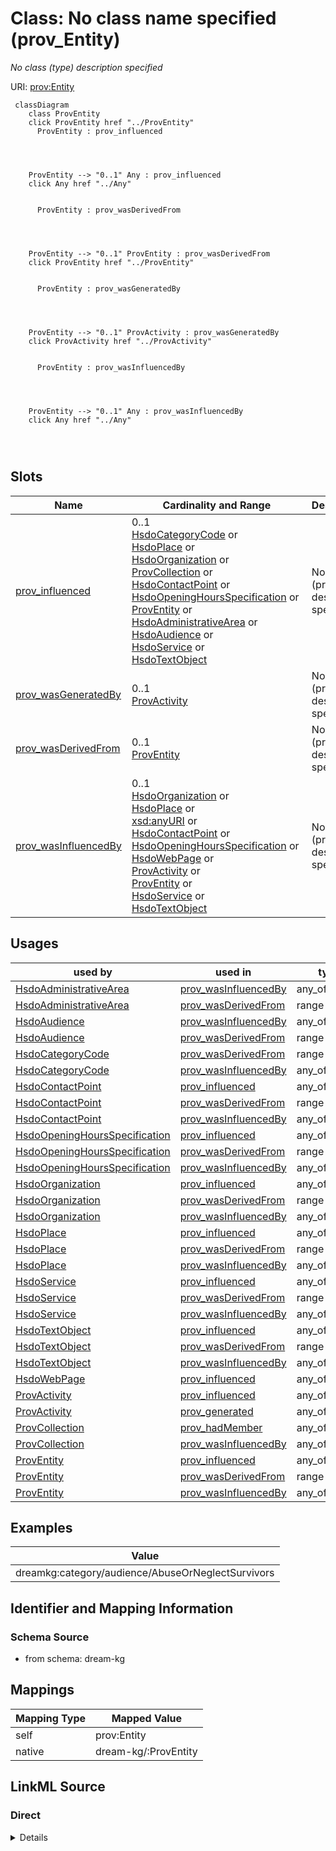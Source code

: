 

# Class: No class name specified (prov_Entity)


_No class (type) description specified_





URI: [prov:Entity](prov:Entity)






```mermaid
 classDiagram
    class ProvEntity
    click ProvEntity href "../ProvEntity"
      ProvEntity : prov_influenced
        
          
    
    
    ProvEntity --> "0..1" Any : prov_influenced
    click Any href "../Any"

        
      ProvEntity : prov_wasDerivedFrom
        
          
    
    
    ProvEntity --> "0..1" ProvEntity : prov_wasDerivedFrom
    click ProvEntity href "../ProvEntity"

        
      ProvEntity : prov_wasGeneratedBy
        
          
    
    
    ProvEntity --> "0..1" ProvActivity : prov_wasGeneratedBy
    click ProvActivity href "../ProvActivity"

        
      ProvEntity : prov_wasInfluencedBy
        
          
    
    
    ProvEntity --> "0..1" Any : prov_wasInfluencedBy
    click Any href "../Any"

        
      
```




<!-- no inheritance hierarchy -->


## Slots

| Name | Cardinality and Range | Description | Inheritance |
| ---  | --- | --- | --- |
| [prov_influenced](../slots/prov_influenced.md) | 0..1 <br/> [HsdoCategoryCode](../classes/HsdoCategoryCode.md)&nbsp;or&nbsp;<br />[HsdoPlace](../classes/HsdoPlace.md)&nbsp;or&nbsp;<br />[HsdoOrganization](../classes/HsdoOrganization.md)&nbsp;or&nbsp;<br />[ProvCollection](../classes/ProvCollection.md)&nbsp;or&nbsp;<br />[HsdoContactPoint](../classes/HsdoContactPoint.md)&nbsp;or&nbsp;<br />[HsdoOpeningHoursSpecification](../classes/HsdoOpeningHoursSpecification.md)&nbsp;or&nbsp;<br />[ProvEntity](../classes/ProvEntity.md)&nbsp;or&nbsp;<br />[HsdoAdministrativeArea](../classes/HsdoAdministrativeArea.md)&nbsp;or&nbsp;<br />[HsdoAudience](../classes/HsdoAudience.md)&nbsp;or&nbsp;<br />[HsdoService](../classes/HsdoService.md)&nbsp;or&nbsp;<br />[HsdoTextObject](../classes/HsdoTextObject.md) | No slot (predicate) description specified | direct |
| [prov_wasGeneratedBy](../slots/prov_wasGeneratedBy.md) | 0..1 <br/> [ProvActivity](../classes/ProvActivity.md) | No slot (predicate) description specified | direct |
| [prov_wasDerivedFrom](../slots/prov_wasDerivedFrom.md) | 0..1 <br/> [ProvEntity](../classes/ProvEntity.md) | No slot (predicate) description specified | direct |
| [prov_wasInfluencedBy](../slots/prov_wasInfluencedBy.md) | 0..1 <br/> [HsdoOrganization](../classes/HsdoOrganization.md)&nbsp;or&nbsp;<br />[HsdoPlace](../classes/HsdoPlace.md)&nbsp;or&nbsp;<br />[xsd:anyURI](xsd:anyURI)&nbsp;or&nbsp;<br />[HsdoContactPoint](../classes/HsdoContactPoint.md)&nbsp;or&nbsp;<br />[HsdoOpeningHoursSpecification](../classes/HsdoOpeningHoursSpecification.md)&nbsp;or&nbsp;<br />[HsdoWebPage](../classes/HsdoWebPage.md)&nbsp;or&nbsp;<br />[ProvActivity](../classes/ProvActivity.md)&nbsp;or&nbsp;<br />[ProvEntity](../classes/ProvEntity.md)&nbsp;or&nbsp;<br />[HsdoService](../classes/HsdoService.md)&nbsp;or&nbsp;<br />[HsdoTextObject](../classes/HsdoTextObject.md) | No slot (predicate) description specified | direct |





## Usages

| used by | used in | type | used |
| ---  | --- | --- | --- |
| [HsdoAdministrativeArea](../classes/HsdoAdministrativeArea.md) | [prov_wasInfluencedBy](../slots/prov_wasInfluencedBy.md) | any_of[range] | [ProvEntity](../classes/ProvEntity.md) |
| [HsdoAdministrativeArea](../classes/HsdoAdministrativeArea.md) | [prov_wasDerivedFrom](../slots/prov_wasDerivedFrom.md) | range | [ProvEntity](../classes/ProvEntity.md) |
| [HsdoAudience](../classes/HsdoAudience.md) | [prov_wasInfluencedBy](../slots/prov_wasInfluencedBy.md) | any_of[range] | [ProvEntity](../classes/ProvEntity.md) |
| [HsdoAudience](../classes/HsdoAudience.md) | [prov_wasDerivedFrom](../slots/prov_wasDerivedFrom.md) | range | [ProvEntity](../classes/ProvEntity.md) |
| [HsdoCategoryCode](../classes/HsdoCategoryCode.md) | [prov_wasDerivedFrom](../slots/prov_wasDerivedFrom.md) | range | [ProvEntity](../classes/ProvEntity.md) |
| [HsdoCategoryCode](../classes/HsdoCategoryCode.md) | [prov_wasInfluencedBy](../slots/prov_wasInfluencedBy.md) | any_of[range] | [ProvEntity](../classes/ProvEntity.md) |
| [HsdoContactPoint](../classes/HsdoContactPoint.md) | [prov_influenced](../slots/prov_influenced.md) | any_of[range] | [ProvEntity](../classes/ProvEntity.md) |
| [HsdoContactPoint](../classes/HsdoContactPoint.md) | [prov_wasDerivedFrom](../slots/prov_wasDerivedFrom.md) | range | [ProvEntity](../classes/ProvEntity.md) |
| [HsdoContactPoint](../classes/HsdoContactPoint.md) | [prov_wasInfluencedBy](../slots/prov_wasInfluencedBy.md) | any_of[range] | [ProvEntity](../classes/ProvEntity.md) |
| [HsdoOpeningHoursSpecification](../classes/HsdoOpeningHoursSpecification.md) | [prov_influenced](../slots/prov_influenced.md) | any_of[range] | [ProvEntity](../classes/ProvEntity.md) |
| [HsdoOpeningHoursSpecification](../classes/HsdoOpeningHoursSpecification.md) | [prov_wasDerivedFrom](../slots/prov_wasDerivedFrom.md) | range | [ProvEntity](../classes/ProvEntity.md) |
| [HsdoOpeningHoursSpecification](../classes/HsdoOpeningHoursSpecification.md) | [prov_wasInfluencedBy](../slots/prov_wasInfluencedBy.md) | any_of[range] | [ProvEntity](../classes/ProvEntity.md) |
| [HsdoOrganization](../classes/HsdoOrganization.md) | [prov_influenced](../slots/prov_influenced.md) | any_of[range] | [ProvEntity](../classes/ProvEntity.md) |
| [HsdoOrganization](../classes/HsdoOrganization.md) | [prov_wasDerivedFrom](../slots/prov_wasDerivedFrom.md) | range | [ProvEntity](../classes/ProvEntity.md) |
| [HsdoOrganization](../classes/HsdoOrganization.md) | [prov_wasInfluencedBy](../slots/prov_wasInfluencedBy.md) | any_of[range] | [ProvEntity](../classes/ProvEntity.md) |
| [HsdoPlace](../classes/HsdoPlace.md) | [prov_influenced](../slots/prov_influenced.md) | any_of[range] | [ProvEntity](../classes/ProvEntity.md) |
| [HsdoPlace](../classes/HsdoPlace.md) | [prov_wasDerivedFrom](../slots/prov_wasDerivedFrom.md) | range | [ProvEntity](../classes/ProvEntity.md) |
| [HsdoPlace](../classes/HsdoPlace.md) | [prov_wasInfluencedBy](../slots/prov_wasInfluencedBy.md) | any_of[range] | [ProvEntity](../classes/ProvEntity.md) |
| [HsdoService](../classes/HsdoService.md) | [prov_influenced](../slots/prov_influenced.md) | any_of[range] | [ProvEntity](../classes/ProvEntity.md) |
| [HsdoService](../classes/HsdoService.md) | [prov_wasDerivedFrom](../slots/prov_wasDerivedFrom.md) | range | [ProvEntity](../classes/ProvEntity.md) |
| [HsdoService](../classes/HsdoService.md) | [prov_wasInfluencedBy](../slots/prov_wasInfluencedBy.md) | any_of[range] | [ProvEntity](../classes/ProvEntity.md) |
| [HsdoTextObject](../classes/HsdoTextObject.md) | [prov_influenced](../slots/prov_influenced.md) | any_of[range] | [ProvEntity](../classes/ProvEntity.md) |
| [HsdoTextObject](../classes/HsdoTextObject.md) | [prov_wasDerivedFrom](../slots/prov_wasDerivedFrom.md) | range | [ProvEntity](../classes/ProvEntity.md) |
| [HsdoTextObject](../classes/HsdoTextObject.md) | [prov_wasInfluencedBy](../slots/prov_wasInfluencedBy.md) | any_of[range] | [ProvEntity](../classes/ProvEntity.md) |
| [HsdoWebPage](../classes/HsdoWebPage.md) | [prov_influenced](../slots/prov_influenced.md) | any_of[range] | [ProvEntity](../classes/ProvEntity.md) |
| [ProvActivity](../classes/ProvActivity.md) | [prov_influenced](../slots/prov_influenced.md) | any_of[range] | [ProvEntity](../classes/ProvEntity.md) |
| [ProvActivity](../classes/ProvActivity.md) | [prov_generated](../slots/prov_generated.md) | any_of[range] | [ProvEntity](../classes/ProvEntity.md) |
| [ProvCollection](../classes/ProvCollection.md) | [prov_hadMember](../slots/prov_hadMember.md) | any_of[range] | [ProvEntity](../classes/ProvEntity.md) |
| [ProvCollection](../classes/ProvCollection.md) | [prov_wasInfluencedBy](../slots/prov_wasInfluencedBy.md) | any_of[range] | [ProvEntity](../classes/ProvEntity.md) |
| [ProvEntity](../classes/ProvEntity.md) | [prov_influenced](../slots/prov_influenced.md) | any_of[range] | [ProvEntity](../classes/ProvEntity.md) |
| [ProvEntity](../classes/ProvEntity.md) | [prov_wasDerivedFrom](../slots/prov_wasDerivedFrom.md) | range | [ProvEntity](../classes/ProvEntity.md) |
| [ProvEntity](../classes/ProvEntity.md) | [prov_wasInfluencedBy](../slots/prov_wasInfluencedBy.md) | any_of[range] | [ProvEntity](../classes/ProvEntity.md) |







## Examples

| Value |
| --- |
| dreamkg:category/audience/AbuseOrNeglectSurvivors |


## Identifier and Mapping Information







### Schema Source


* from schema: dream-kg




## Mappings

| Mapping Type | Mapped Value |
| ---  | ---  |
| self | prov:Entity |
| native | dream-kg/:ProvEntity |







## LinkML Source

<!-- TODO: investigate https://stackoverflow.com/questions/37606292/how-to-create-tabbed-code-blocks-in-mkdocs-or-sphinx -->

### Direct

<details>
```yaml
name: prov_Entity
description: No class (type) description specified
title: No class name specified
notes:
- Class with 1586 occurrences.
examples:
- value: dreamkg:category/audience/AbuseOrNeglectSurvivors
from_schema: dream-kg
rank: 1000
slots:
- prov_influenced
- prov_wasGeneratedBy
- prov_wasDerivedFrom
- prov_wasInfluencedBy
class_uri: prov:Entity

```
</details>

### Induced

<details>
```yaml
name: prov_Entity
description: No class (type) description specified
title: No class name specified
notes:
- Class with 1586 occurrences.
examples:
- value: dreamkg:category/audience/AbuseOrNeglectSurvivors
from_schema: dream-kg
rank: 1000
attributes:
  prov_influenced:
    name: prov_influenced
    description: No slot (predicate) description specified
    comments:
    - 162 occurrences with subject type prov_Entity and object type hsdo_Audience.
    - 314 occurrences with subject type prov_Entity and object type hsdo_CategoryCode.
    - 174 occurrences with subject type prov_Entity and object type hsdo_Service.
    - 348 occurrences with subject type prov_Entity and object type prov_Entity.
    - 174 occurrences with subject type prov_Entity and object type hsdo_TextObject.
    - 1218 occurrences with subject type prov_Entity and object type hsdo_OpeningHoursSpecification.
    - 174 occurrences with subject type prov_Entity and object type hsdo_Place.
    - 174 occurrences with subject type prov_Entity and object type hsdo_ContactPoint.
    - 174 occurrences with subject type prov_Entity and object type hsdo_Organization.
    - 78 occurrences with subject type prov_Entity and object type hsdo_AdministrativeArea.
    - 243 occurrences with untyped subjects and object type http://schema.org/Audience.
    - 471 occurrences with untyped subjects and object type http://schema.org/CategoryCode.
    - 117 occurrences with untyped subjects and object type http://schema.org/AdministrativeArea.
    - 81 occurrences with subject type prov_Activity and object type hsdo_Audience.
    - 157 occurrences with subject type prov_Activity and object type hsdo_CategoryCode.
    - 87 occurrences with subject type prov_Activity and object type hsdo_Service.
    - 174 occurrences with subject type prov_Activity and object type prov_Entity.
    - 87 occurrences with subject type prov_Activity and object type hsdo_TextObject.
    - 609 occurrences with subject type prov_Activity and object type hsdo_OpeningHoursSpecification.
    - 87 occurrences with subject type prov_Activity and object type hsdo_Place.
    - 87 occurrences with subject type prov_Activity and object type hsdo_ContactPoint.
    - 87 occurrences with subject type prov_Activity and object type hsdo_Organization.
    - 39 occurrences with subject type prov_Activity and object type hsdo_AdministrativeArea.
    - 87 occurrences with subject type hsdo_Service and object type prov_Collection.
    - 174 occurrences with subject type prov_Entity and object type prov_Collection.
    - 87 occurrences with subject type hsdo_TextObject and object type prov_Collection.
    - 609 occurrences with subject type hsdo_OpeningHoursSpecification and object
      type prov_Collection.
    - 87 occurrences with subject type hsdo_Place and object type prov_Collection.
    - 87 occurrences with subject type hsdo_ContactPoint and object type prov_Collection.
    - 87 occurrences with subject type hsdo_Organization and object type prov_Collection.
    - 87 occurrences with subject type hsdo_WebPage and object type prov_Collection.
    - 87 occurrences with subject type hsdo_WebPage and object type hsdo_Service.
    - 174 occurrences with subject type hsdo_WebPage and object type prov_Entity.
    - 87 occurrences with subject type hsdo_WebPage and object type hsdo_TextObject.
    - 609 occurrences with subject type hsdo_WebPage and object type hsdo_OpeningHoursSpecification.
    - 87 occurrences with subject type hsdo_WebPage and object type hsdo_Place.
    - 87 occurrences with subject type hsdo_WebPage and object type hsdo_ContactPoint.
    - 87 occurrences with subject type hsdo_WebPage and object type hsdo_Organization.
    examples:
    - description: prov_Entity → hsdo_Audience
      object:
        example_object: dreamkg:category/audience/YoungAdults
        example_predicate: prov:influenced
        example_subject: dreamkg:file/IJCAI/mappings/ontology.obda
    - description: prov_Entity → hsdo_CategoryCode
      object:
        example_object: dreamkg:category/service/other/WeatherRelief
        example_predicate: prov:influenced
        example_subject: dreamkg:file/IJCAI/mappings/ontology.obda
    - description: prov_Entity → hsdo_Service
      object:
        example_object: dreamkg:service/6710596967858176
        example_predicate: prov:influenced
        example_subject: dreamkg:file/IJCAI/mappings/ontology.obda
    - description: prov_Entity → prov_Entity
      object:
        example_object: dreamkg:service/channel/P--6710596967858176
        example_predicate: prov:influenced
        example_subject: dreamkg:file/IJCAI/mappings/ontology.obda
    - description: prov_Entity → hsdo_TextObject
      object:
        example_object: dreamkg:service/desc/6710596967858176
        example_predicate: prov:influenced
        example_subject: dreamkg:file/IJCAI/mappings/ontology.obda
    - description: prov_Entity → hsdo_OpeningHoursSpecification
      object:
        example_object: dreamkg:service/hours/wednesday/6710596967858176
        example_predicate: prov:influenced
        example_subject: dreamkg:file/IJCAI/mappings/ontology.obda
    - description: prov_Entity → hsdo_Place
      object:
        example_object: dreamkg:service/location/6710596967858176
        example_predicate: prov:influenced
        example_subject: dreamkg:file/IJCAI/mappings/ontology.obda
    - description: prov_Entity → hsdo_ContactPoint
      object:
        example_object: dreamkg:service/phone/6710596967858176
        example_predicate: prov:influenced
        example_subject: dreamkg:file/IJCAI/mappings/ontology.obda
    - description: prov_Entity → hsdo_Organization
      object:
        example_object: dreamkg:service/provider/6710596967858176
        example_predicate: prov:influenced
        example_subject: dreamkg:file/IJCAI/mappings/ontology.obda
    - description: prov_Entity → hsdo_AdministrativeArea
      object:
        example_object: dreamkg:zip/19320
        example_predicate: prov:influenced
        example_subject: dreamkg:file/IJCAI/mappings/ontology.obda
    - description: None → hsdo_Audience
      object:
        example_object: dreamkg:category/audience/YoungAdults
        example_predicate: prov:influenced
        example_subject: dreamkg:file/AuntBertha/UpToDateVersions/Final_Temporary_Shelter_20240109.csv
    - description: None → hsdo_CategoryCode
      object:
        example_object: dreamkg:category/service/other/WeatherRelief
        example_predicate: prov:influenced
        example_subject: dreamkg:file/AuntBertha/UpToDateVersions/Final_Temporary_Shelter_20240109.csv
    - description: None → hsdo_AdministrativeArea
      object:
        example_object: dreamkg:zip/19320
        example_predicate: prov:influenced
        example_subject: dreamkg:file/AuntBertha/UpToDateVersions/Final_Temporary_Shelter_20240109.csv
    - description: prov_Activity → hsdo_Audience
      object:
        example_object: dreamkg:category/audience/YoungAdults
        example_predicate: prov:influenced
        example_subject: dreamkg:process/run/ontop-CM
    - description: prov_Activity → hsdo_CategoryCode
      object:
        example_object: dreamkg:category/service/other/WeatherRelief
        example_predicate: prov:influenced
        example_subject: dreamkg:process/run/ontop-CM
    - description: prov_Activity → hsdo_Service
      object:
        example_object: dreamkg:service/6710596967858176
        example_predicate: prov:influenced
        example_subject: dreamkg:process/run/ontop-CM
    - description: prov_Activity → prov_Entity
      object:
        example_object: dreamkg:service/channel/P--6710596967858176
        example_predicate: prov:influenced
        example_subject: dreamkg:process/run/ontop-CM
    - description: prov_Activity → hsdo_TextObject
      object:
        example_object: dreamkg:service/desc/6710596967858176
        example_predicate: prov:influenced
        example_subject: dreamkg:process/run/ontop-CM
    - description: prov_Activity → hsdo_OpeningHoursSpecification
      object:
        example_object: dreamkg:service/hours/wednesday/6710596967858176
        example_predicate: prov:influenced
        example_subject: dreamkg:process/run/ontop-CM
    - description: prov_Activity → hsdo_Place
      object:
        example_object: dreamkg:service/location/6710596967858176
        example_predicate: prov:influenced
        example_subject: dreamkg:process/run/ontop-CM
    - description: prov_Activity → hsdo_ContactPoint
      object:
        example_object: dreamkg:service/phone/6710596967858176
        example_predicate: prov:influenced
        example_subject: dreamkg:process/run/ontop-CM
    - description: prov_Activity → hsdo_Organization
      object:
        example_object: dreamkg:service/provider/6710596967858176
        example_predicate: prov:influenced
        example_subject: dreamkg:process/run/ontop-CM
    - description: prov_Activity → hsdo_AdministrativeArea
      object:
        example_object: dreamkg:zip/19320
        example_predicate: prov:influenced
        example_subject: dreamkg:process/run/ontop-CM
    - description: hsdo_Service → prov_Collection
      object:
        example_object: dreamkg:file/kg.ttl
        example_predicate: prov:influenced
        example_subject: dreamkg:service/6710596967858176
    - description: prov_Entity → prov_Collection
      object:
        example_object: dreamkg:file/kg.ttl
        example_predicate: prov:influenced
        example_subject: dreamkg:service/channel/P--6710596967858176
    - description: hsdo_TextObject → prov_Collection
      object:
        example_object: dreamkg:file/kg.ttl
        example_predicate: prov:influenced
        example_subject: dreamkg:service/desc/6710596967858176
    - description: hsdo_OpeningHoursSpecification → prov_Collection
      object:
        example_object: dreamkg:file/kg.ttl
        example_predicate: prov:influenced
        example_subject: dreamkg:service/hours/wednesday/6710596967858176
    - description: hsdo_Place → prov_Collection
      object:
        example_object: dreamkg:file/kg.ttl
        example_predicate: prov:influenced
        example_subject: dreamkg:service/location/6710596967858176
    - description: hsdo_ContactPoint → prov_Collection
      object:
        example_object: dreamkg:file/kg.ttl
        example_predicate: prov:influenced
        example_subject: dreamkg:service/phone/6710596967858176
    - description: hsdo_Organization → prov_Collection
      object:
        example_object: dreamkg:file/kg.ttl
        example_predicate: prov:influenced
        example_subject: dreamkg:service/provider/6710596967858176
    - description: hsdo_WebPage → prov_Collection
      object:
        example_object: dreamkg:outside/ab
        example_predicate: prov:influenced
        example_subject: https://www.auntbertha.com//youth-service%252C-inc--philadelphia-pa--youth-emergency-service-%2528yes%2529/5680777996009472
    - description: hsdo_WebPage → hsdo_Service
      object:
        example_object: dreamkg:service/5680777996009472
        example_predicate: prov:influenced
        example_subject: https://www.auntbertha.com//youth-service%252C-inc--philadelphia-pa--youth-emergency-service-%2528yes%2529/5680777996009472
    - description: hsdo_WebPage → prov_Entity
      object:
        example_object: dreamkg:service/channel/P--5680777996009472
        example_predicate: prov:influenced
        example_subject: https://www.auntbertha.com//youth-service%252C-inc--philadelphia-pa--youth-emergency-service-%2528yes%2529/5680777996009472
    - description: hsdo_WebPage → hsdo_TextObject
      object:
        example_object: dreamkg:service/desc/5680777996009472
        example_predicate: prov:influenced
        example_subject: https://www.auntbertha.com//youth-service%252C-inc--philadelphia-pa--youth-emergency-service-%2528yes%2529/5680777996009472
    - description: hsdo_WebPage → hsdo_OpeningHoursSpecification
      object:
        example_object: dreamkg:service/hours/wednesday/5680777996009472
        example_predicate: prov:influenced
        example_subject: https://www.auntbertha.com//youth-service%252C-inc--philadelphia-pa--youth-emergency-service-%2528yes%2529/5680777996009472
    - description: hsdo_WebPage → hsdo_Place
      object:
        example_object: dreamkg:service/location/5680777996009472
        example_predicate: prov:influenced
        example_subject: https://www.auntbertha.com//youth-service%252C-inc--philadelphia-pa--youth-emergency-service-%2528yes%2529/5680777996009472
    - description: hsdo_WebPage → hsdo_ContactPoint
      object:
        example_object: dreamkg:service/phone/5680777996009472
        example_predicate: prov:influenced
        example_subject: https://www.auntbertha.com//youth-service%252C-inc--philadelphia-pa--youth-emergency-service-%2528yes%2529/5680777996009472
    - description: hsdo_WebPage → hsdo_Organization
      object:
        example_object: dreamkg:service/provider/5680777996009472
        example_predicate: prov:influenced
        example_subject: https://www.auntbertha.com//youth-service%252C-inc--philadelphia-pa--youth-emergency-service-%2528yes%2529/5680777996009472
    from_schema: dream-kg
    rank: 1000
    slot_uri: prov:influenced
    alias: prov_influenced
    owner: prov_Entity
    domain_of:
    - hsdo_ContactPoint
    - hsdo_OpeningHoursSpecification
    - hsdo_Organization
    - hsdo_Place
    - hsdo_Service
    - hsdo_TextObject
    - hsdo_WebPage
    - prov_Activity
    - prov_Entity
    range: Any
    any_of:
    - range: hsdo_CategoryCode
    - range: hsdo_Place
    - range: hsdo_Organization
    - range: prov_Collection
    - range: hsdo_ContactPoint
    - range: hsdo_OpeningHoursSpecification
    - range: prov_Entity
    - range: hsdo_AdministrativeArea
    - range: hsdo_Audience
    - range: hsdo_Service
    - range: hsdo_TextObject
  prov_wasGeneratedBy:
    name: prov_wasGeneratedBy
    description: No slot (predicate) description specified
    comments:
    - 81 occurrences with subject type hsdo_Audience and object type prov_Activity.
    - 157 occurrences with subject type hsdo_CategoryCode and object type prov_Activity.
    - 87 occurrences with subject type hsdo_Service and object type prov_Activity.
    - 174 occurrences with subject type prov_Entity and object type prov_Activity.
    - 87 occurrences with subject type hsdo_TextObject and object type prov_Activity.
    - 609 occurrences with subject type hsdo_OpeningHoursSpecification and object
      type prov_Activity.
    - 87 occurrences with subject type hsdo_Place and object type prov_Activity.
    - 87 occurrences with subject type hsdo_ContactPoint and object type prov_Activity.
    - 87 occurrences with subject type hsdo_Organization and object type prov_Activity.
    - 39 occurrences with subject type hsdo_AdministrativeArea and object type prov_Activity.
    examples:
    - description: hsdo_Audience → prov_Activity
      object:
        example_object: dreamkg:process/run/ontop-CM
        example_predicate: prov:wasGeneratedBy
        example_subject: dreamkg:category/audience/YoungAdults
    - description: hsdo_CategoryCode → prov_Activity
      object:
        example_object: dreamkg:process/run/ontop-CM
        example_predicate: prov:wasGeneratedBy
        example_subject: dreamkg:category/service/other/WeatherRelief
    - description: hsdo_Service → prov_Activity
      object:
        example_object: dreamkg:process/run/ontop-CM
        example_predicate: prov:wasGeneratedBy
        example_subject: dreamkg:service/6710596967858176
    - description: prov_Entity → prov_Activity
      object:
        example_object: dreamkg:process/run/ontop-CM
        example_predicate: prov:wasGeneratedBy
        example_subject: dreamkg:service/channel/P--6710596967858176
    - description: hsdo_TextObject → prov_Activity
      object:
        example_object: dreamkg:process/run/ontop-CM
        example_predicate: prov:wasGeneratedBy
        example_subject: dreamkg:service/desc/6710596967858176
    - description: hsdo_OpeningHoursSpecification → prov_Activity
      object:
        example_object: dreamkg:process/run/ontop-CM
        example_predicate: prov:wasGeneratedBy
        example_subject: dreamkg:service/hours/wednesday/6710596967858176
    - description: hsdo_Place → prov_Activity
      object:
        example_object: dreamkg:process/run/ontop-CM
        example_predicate: prov:wasGeneratedBy
        example_subject: dreamkg:service/location/6710596967858176
    - description: hsdo_ContactPoint → prov_Activity
      object:
        example_object: dreamkg:process/run/ontop-CM
        example_predicate: prov:wasGeneratedBy
        example_subject: dreamkg:service/phone/6710596967858176
    - description: hsdo_Organization → prov_Activity
      object:
        example_object: dreamkg:process/run/ontop-CM
        example_predicate: prov:wasGeneratedBy
        example_subject: dreamkg:service/provider/6710596967858176
    - description: hsdo_AdministrativeArea → prov_Activity
      object:
        example_object: dreamkg:process/run/ontop-CM
        example_predicate: prov:wasGeneratedBy
        example_subject: dreamkg:zip/19320
    from_schema: dream-kg
    rank: 1000
    slot_uri: prov:wasGeneratedBy
    alias: prov_wasGeneratedBy
    owner: prov_Entity
    domain_of:
    - hsdo_AdministrativeArea
    - hsdo_Audience
    - hsdo_CategoryCode
    - hsdo_ContactPoint
    - hsdo_OpeningHoursSpecification
    - hsdo_Organization
    - hsdo_Place
    - hsdo_Service
    - hsdo_TextObject
    - prov_Entity
    range: prov_Activity
  prov_wasDerivedFrom:
    name: prov_wasDerivedFrom
    description: No slot (predicate) description specified
    comments:
    - 162 occurrences with subject type hsdo_Audience and object type prov_Entity.
    - 314 occurrences with subject type hsdo_CategoryCode and object type prov_Entity.
    - 174 occurrences with subject type hsdo_Service and object type prov_Entity.
    - 348 occurrences with subject type prov_Entity and object type prov_Entity.
    - 174 occurrences with subject type hsdo_TextObject and object type prov_Entity.
    - 1218 occurrences with subject type hsdo_OpeningHoursSpecification and object
      type prov_Entity.
    - 174 occurrences with subject type hsdo_Place and object type prov_Entity.
    - 174 occurrences with subject type hsdo_ContactPoint and object type prov_Entity.
    - 174 occurrences with subject type hsdo_Organization and object type prov_Entity.
    - 78 occurrences with subject type hsdo_AdministrativeArea and object type prov_Entity.
    examples:
    - description: hsdo_Audience → prov_Entity
      object:
        example_object: dreamkg:file/IJCAI/mappings/ontology.obda
        example_predicate: prov:wasDerivedFrom
        example_subject: dreamkg:category/audience/YoungAdults
    - description: hsdo_CategoryCode → prov_Entity
      object:
        example_object: dreamkg:file/IJCAI/mappings/ontology.obda
        example_predicate: prov:wasDerivedFrom
        example_subject: dreamkg:category/service/other/WeatherRelief
    - description: hsdo_Service → prov_Entity
      object:
        example_object: dreamkg:file/IJCAI/mappings/ontology.obda
        example_predicate: prov:wasDerivedFrom
        example_subject: dreamkg:service/6710596967858176
    - description: prov_Entity → prov_Entity
      object:
        example_object: dreamkg:file/IJCAI/mappings/ontology.obda
        example_predicate: prov:wasDerivedFrom
        example_subject: dreamkg:service/channel/P--6710596967858176
    - description: hsdo_TextObject → prov_Entity
      object:
        example_object: dreamkg:file/IJCAI/mappings/ontology.obda
        example_predicate: prov:wasDerivedFrom
        example_subject: dreamkg:service/desc/6710596967858176
    - description: hsdo_OpeningHoursSpecification → prov_Entity
      object:
        example_object: dreamkg:file/IJCAI/mappings/ontology.obda
        example_predicate: prov:wasDerivedFrom
        example_subject: dreamkg:service/hours/wednesday/6710596967858176
    - description: hsdo_Place → prov_Entity
      object:
        example_object: dreamkg:file/IJCAI/mappings/ontology.obda
        example_predicate: prov:wasDerivedFrom
        example_subject: dreamkg:service/location/6710596967858176
    - description: hsdo_ContactPoint → prov_Entity
      object:
        example_object: dreamkg:file/IJCAI/mappings/ontology.obda
        example_predicate: prov:wasDerivedFrom
        example_subject: dreamkg:service/phone/6710596967858176
    - description: hsdo_Organization → prov_Entity
      object:
        example_object: dreamkg:file/IJCAI/mappings/ontology.obda
        example_predicate: prov:wasDerivedFrom
        example_subject: dreamkg:service/provider/6710596967858176
    - description: hsdo_AdministrativeArea → prov_Entity
      object:
        example_object: dreamkg:file/IJCAI/mappings/ontology.obda
        example_predicate: prov:wasDerivedFrom
        example_subject: dreamkg:zip/19320
    from_schema: dream-kg
    rank: 1000
    slot_uri: prov:wasDerivedFrom
    alias: prov_wasDerivedFrom
    owner: prov_Entity
    domain_of:
    - hsdo_AdministrativeArea
    - hsdo_Audience
    - hsdo_CategoryCode
    - hsdo_ContactPoint
    - hsdo_OpeningHoursSpecification
    - hsdo_Organization
    - hsdo_Place
    - hsdo_Service
    - hsdo_TextObject
    - prov_Entity
    range: prov_Entity
  prov_wasInfluencedBy:
    name: prov_wasInfluencedBy
    description: No slot (predicate) description specified
    comments:
    - 162 occurrences with subject type hsdo_Audience and object type prov_Entity.
    - 243 occurrences with subject type hsdo_Audience and object type uri.
    - 81 occurrences with subject type hsdo_Audience and object type prov_Activity.
    - 314 occurrences with subject type hsdo_CategoryCode and object type prov_Entity.
    - 471 occurrences with subject type hsdo_CategoryCode and object type uri.
    - 157 occurrences with subject type hsdo_CategoryCode and object type prov_Activity.
    - 87 occurrences with subject type prov_Collection and object type hsdo_Service.
    - 174 occurrences with subject type prov_Collection and object type prov_Entity.
    - 87 occurrences with subject type prov_Collection and object type hsdo_TextObject.
    - 609 occurrences with subject type prov_Collection and object type hsdo_OpeningHoursSpecification.
    - 87 occurrences with subject type prov_Collection and object type hsdo_Place.
    - 87 occurrences with subject type prov_Collection and object type hsdo_ContactPoint.
    - 87 occurrences with subject type prov_Collection and object type hsdo_Organization.
    - 87 occurrences with subject type prov_Collection and object type hsdo_WebPage.
    - 174 occurrences with subject type hsdo_Service and object type prov_Entity.
    - 87 occurrences with subject type hsdo_Service and object type prov_Activity.
    - 87 occurrences with subject type hsdo_Service and object type hsdo_WebPage.
    - 348 occurrences with subject type prov_Entity and object type prov_Entity.
    - 174 occurrences with subject type prov_Entity and object type prov_Activity.
    - 174 occurrences with subject type prov_Entity and object type hsdo_WebPage.
    - 174 occurrences with subject type hsdo_TextObject and object type prov_Entity.
    - 87 occurrences with subject type hsdo_TextObject and object type prov_Activity.
    - 87 occurrences with subject type hsdo_TextObject and object type hsdo_WebPage.
    - 1218 occurrences with subject type hsdo_OpeningHoursSpecification and object
      type prov_Entity.
    - 609 occurrences with subject type hsdo_OpeningHoursSpecification and object
      type prov_Activity.
    - 609 occurrences with subject type hsdo_OpeningHoursSpecification and object
      type hsdo_WebPage.
    - 174 occurrences with subject type hsdo_Place and object type prov_Entity.
    - 87 occurrences with subject type hsdo_Place and object type prov_Activity.
    - 87 occurrences with subject type hsdo_Place and object type hsdo_WebPage.
    - 174 occurrences with subject type hsdo_ContactPoint and object type prov_Entity.
    - 87 occurrences with subject type hsdo_ContactPoint and object type prov_Activity.
    - 87 occurrences with subject type hsdo_ContactPoint and object type hsdo_WebPage.
    - 174 occurrences with subject type hsdo_Organization and object type prov_Entity.
    - 87 occurrences with subject type hsdo_Organization and object type prov_Activity.
    - 87 occurrences with subject type hsdo_Organization and object type hsdo_WebPage.
    - 78 occurrences with subject type hsdo_AdministrativeArea and object type prov_Entity.
    - 117 occurrences with subject type hsdo_AdministrativeArea and object type uri.
    - 39 occurrences with subject type hsdo_AdministrativeArea and object type prov_Activity.
    examples:
    - description: hsdo_Audience → prov_Entity
      object:
        example_object: dreamkg:file/IJCAI/mappings/ontology.obda
        example_predicate: prov:wasInfluencedBy
        example_subject: dreamkg:category/audience/YoungAdults
    - description: hsdo_Audience → uri
      object:
        example_object: dreamkg:file/AuntBertha/UpToDate/Versions/Final_Emergency_Food_20240109.csv
        example_predicate: prov:wasInfluencedBy
        example_subject: dreamkg:category/audience/AbuseOrNeglectSurvivors
    - description: hsdo_Audience → prov_Activity
      object:
        example_object: dreamkg:process/run/ontop-CM
        example_predicate: prov:wasInfluencedBy
        example_subject: dreamkg:category/audience/YoungAdults
    - description: hsdo_CategoryCode → prov_Entity
      object:
        example_object: dreamkg:file/IJCAI/mappings/ontology.obda
        example_predicate: prov:wasInfluencedBy
        example_subject: dreamkg:category/service/other/WeatherRelief
    - description: hsdo_CategoryCode → uri
      object:
        example_object: dreamkg:file/AuntBertha/UpToDate/Versions/Final_Emergency_Food_20240109.csv
        example_predicate: prov:wasInfluencedBy
        example_subject: dreamkg:category/availability/Available
    - description: hsdo_CategoryCode → prov_Activity
      object:
        example_object: dreamkg:process/run/ontop-CM
        example_predicate: prov:wasInfluencedBy
        example_subject: dreamkg:category/service/other/WeatherRelief
    - description: prov_Collection → hsdo_Service
      object:
        example_object: dreamkg:service/6710596967858176
        example_predicate: prov:wasInfluencedBy
        example_subject: dreamkg:file/kg.ttl
    - description: prov_Collection → prov_Entity
      object:
        example_object: dreamkg:service/channel/P--6710596967858176
        example_predicate: prov:wasInfluencedBy
        example_subject: dreamkg:file/kg.ttl
    - description: prov_Collection → hsdo_TextObject
      object:
        example_object: dreamkg:service/desc/6710596967858176
        example_predicate: prov:wasInfluencedBy
        example_subject: dreamkg:file/kg.ttl
    - description: prov_Collection → hsdo_OpeningHoursSpecification
      object:
        example_object: dreamkg:service/hours/wednesday/6710596967858176
        example_predicate: prov:wasInfluencedBy
        example_subject: dreamkg:file/kg.ttl
    - description: prov_Collection → hsdo_Place
      object:
        example_object: dreamkg:service/location/6710596967858176
        example_predicate: prov:wasInfluencedBy
        example_subject: dreamkg:file/kg.ttl
    - description: prov_Collection → hsdo_ContactPoint
      object:
        example_object: dreamkg:service/phone/6710596967858176
        example_predicate: prov:wasInfluencedBy
        example_subject: dreamkg:file/kg.ttl
    - description: prov_Collection → hsdo_Organization
      object:
        example_object: dreamkg:service/provider/6710596967858176
        example_predicate: prov:wasInfluencedBy
        example_subject: dreamkg:file/kg.ttl
    - description: prov_Collection → hsdo_WebPage
      object:
        example_object: https://www.auntbertha.com//youth-service%252C-inc--philadelphia-pa--youth-emergency-service-%2528yes%2529/5680777996009472
        example_predicate: prov:wasInfluencedBy
        example_subject: dreamkg:outside/ab
    - description: hsdo_Service → prov_Entity
      object:
        example_object: dreamkg:file/IJCAI/mappings/ontology.obda
        example_predicate: prov:wasInfluencedBy
        example_subject: dreamkg:service/6710596967858176
    - description: hsdo_Service → prov_Activity
      object:
        example_object: dreamkg:process/run/ontop-CM
        example_predicate: prov:wasInfluencedBy
        example_subject: dreamkg:service/6710596967858176
    - description: hsdo_Service → hsdo_WebPage
      object:
        example_object: https://www.auntbertha.com//the-veterans-group--philadelphia-pa--men%2527s-shelter/6710596967858176
        example_predicate: prov:wasInfluencedBy
        example_subject: dreamkg:service/6710596967858176
    - description: prov_Entity → prov_Entity
      object:
        example_object: dreamkg:file/IJCAI/mappings/ontology.obda
        example_predicate: prov:wasInfluencedBy
        example_subject: dreamkg:service/channel/P--6710596967858176
    - description: prov_Entity → prov_Activity
      object:
        example_object: dreamkg:process/run/ontop-CM
        example_predicate: prov:wasInfluencedBy
        example_subject: dreamkg:service/channel/P--6710596967858176
    - description: prov_Entity → hsdo_WebPage
      object:
        example_object: https://www.auntbertha.com//the-veterans-group--philadelphia-pa--men%2527s-shelter/6710596967858176
        example_predicate: prov:wasInfluencedBy
        example_subject: dreamkg:service/channel/P--6710596967858176
    - description: hsdo_TextObject → prov_Entity
      object:
        example_object: dreamkg:file/IJCAI/mappings/ontology.obda
        example_predicate: prov:wasInfluencedBy
        example_subject: dreamkg:service/desc/6710596967858176
    - description: hsdo_TextObject → prov_Activity
      object:
        example_object: dreamkg:process/run/ontop-CM
        example_predicate: prov:wasInfluencedBy
        example_subject: dreamkg:service/desc/6710596967858176
    - description: hsdo_TextObject → hsdo_WebPage
      object:
        example_object: https://www.auntbertha.com//the-veterans-group--philadelphia-pa--men%2527s-shelter/6710596967858176
        example_predicate: prov:wasInfluencedBy
        example_subject: dreamkg:service/desc/6710596967858176
    - description: hsdo_OpeningHoursSpecification → prov_Entity
      object:
        example_object: dreamkg:file/IJCAI/mappings/ontology.obda
        example_predicate: prov:wasInfluencedBy
        example_subject: dreamkg:service/hours/wednesday/6710596967858176
    - description: hsdo_OpeningHoursSpecification → prov_Activity
      object:
        example_object: dreamkg:process/run/ontop-CM
        example_predicate: prov:wasInfluencedBy
        example_subject: dreamkg:service/hours/wednesday/6710596967858176
    - description: hsdo_OpeningHoursSpecification → hsdo_WebPage
      object:
        example_object: https://www.auntbertha.com//the-veterans-group--philadelphia-pa--men%2527s-shelter/6710596967858176
        example_predicate: prov:wasInfluencedBy
        example_subject: dreamkg:service/hours/wednesday/6710596967858176
    - description: hsdo_Place → prov_Entity
      object:
        example_object: dreamkg:file/IJCAI/mappings/ontology.obda
        example_predicate: prov:wasInfluencedBy
        example_subject: dreamkg:service/location/6710596967858176
    - description: hsdo_Place → prov_Activity
      object:
        example_object: dreamkg:process/run/ontop-CM
        example_predicate: prov:wasInfluencedBy
        example_subject: dreamkg:service/location/6710596967858176
    - description: hsdo_Place → hsdo_WebPage
      object:
        example_object: https://www.auntbertha.com//the-veterans-group--philadelphia-pa--men%2527s-shelter/6710596967858176
        example_predicate: prov:wasInfluencedBy
        example_subject: dreamkg:service/location/6710596967858176
    - description: hsdo_ContactPoint → prov_Entity
      object:
        example_object: dreamkg:file/IJCAI/mappings/ontology.obda
        example_predicate: prov:wasInfluencedBy
        example_subject: dreamkg:service/phone/6710596967858176
    - description: hsdo_ContactPoint → prov_Activity
      object:
        example_object: dreamkg:process/run/ontop-CM
        example_predicate: prov:wasInfluencedBy
        example_subject: dreamkg:service/phone/6710596967858176
    - description: hsdo_ContactPoint → hsdo_WebPage
      object:
        example_object: https://www.auntbertha.com//the-veterans-group--philadelphia-pa--men%2527s-shelter/6710596967858176
        example_predicate: prov:wasInfluencedBy
        example_subject: dreamkg:service/phone/6710596967858176
    - description: hsdo_Organization → prov_Entity
      object:
        example_object: dreamkg:file/IJCAI/mappings/ontology.obda
        example_predicate: prov:wasInfluencedBy
        example_subject: dreamkg:service/provider/6710596967858176
    - description: hsdo_Organization → prov_Activity
      object:
        example_object: dreamkg:process/run/ontop-CM
        example_predicate: prov:wasInfluencedBy
        example_subject: dreamkg:service/provider/6710596967858176
    - description: hsdo_Organization → hsdo_WebPage
      object:
        example_object: https://www.auntbertha.com//the-veterans-group--philadelphia-pa--men%2527s-shelter/6710596967858176
        example_predicate: prov:wasInfluencedBy
        example_subject: dreamkg:service/provider/6710596967858176
    - description: hsdo_AdministrativeArea → prov_Entity
      object:
        example_object: dreamkg:file/IJCAI/mappings/ontology.obda
        example_predicate: prov:wasInfluencedBy
        example_subject: dreamkg:zip/19320
    - description: hsdo_AdministrativeArea → uri
      object:
        example_object: dreamkg:file/AuntBertha/UpToDate/Versions/Final_Emergency_Food_20240109.csv
        example_predicate: prov:wasInfluencedBy
        example_subject: dreamkg:zip/17602
    - description: hsdo_AdministrativeArea → prov_Activity
      object:
        example_object: dreamkg:process/run/ontop-CM
        example_predicate: prov:wasInfluencedBy
        example_subject: dreamkg:zip/19320
    from_schema: dream-kg
    rank: 1000
    slot_uri: prov:wasInfluencedBy
    alias: prov_wasInfluencedBy
    owner: prov_Entity
    domain_of:
    - hsdo_AdministrativeArea
    - hsdo_Audience
    - hsdo_CategoryCode
    - hsdo_ContactPoint
    - hsdo_OpeningHoursSpecification
    - hsdo_Organization
    - hsdo_Place
    - hsdo_Service
    - hsdo_TextObject
    - prov_Collection
    - prov_Entity
    range: Any
    any_of:
    - range: hsdo_Organization
    - range: hsdo_Place
    - range: uri
    - range: hsdo_ContactPoint
    - range: hsdo_OpeningHoursSpecification
    - range: hsdo_WebPage
    - range: prov_Activity
    - range: prov_Entity
    - range: hsdo_Service
    - range: hsdo_TextObject
class_uri: prov:Entity

```
</details>